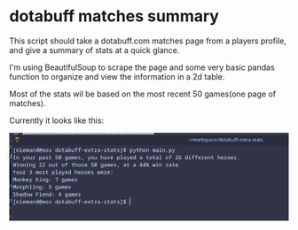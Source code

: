 # dotabuff matches summary

This script should take a dotabuff.com matches page from a players profile, and give a summary of stats at a quick glance.

I'm using BeautifulSoup to scrape the page and some very basic pandas function to organize and view the information in a 2d table.

Most of the stats wil be based on the most recent 50 games(one page of matches).

Currently it looks like this:

![script from kitty terminal](image.png)